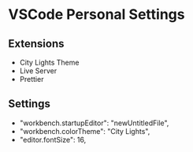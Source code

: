 # VSCode Personal Settings

## Extensions
* City Lights Theme
* Live Server
* Prettier

## Settings
* "workbench.startupEditor": "newUntitledFile",
* "workbench.colorTheme": "City Lights",
* "editor.fontSize": 16,
